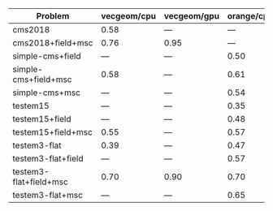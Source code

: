 | Problem                | vecgeom/cpu | vecgeom/gpu | orange/cpu | orange/gpu |
| ---------------------- | ----------- | ----------- | ---------- | ---------- |
| cms2018                |        0.58 |           — |          — |          — |
| cms2018+field+msc      |        0.76 |        0.95 |          — |          — |
| simple-cms+field       |           — |           — |       0.50 |          — |
| simple-cms+field+msc   |        0.58 |           — |       0.61 |          — |
| simple-cms+msc         |           — |           — |       0.54 |          — |
| testem15               |           — |           — |       0.35 |          — |
| testem15+field         |           — |           — |       0.48 |       0.55 |
| testem15+field+msc     |        0.55 |           — |       0.57 |          — |
| testem3-flat           |        0.39 |           — |       0.47 |          — |
| testem3-flat+field     |           — |           — |       0.57 |          — |
| testem3-flat+field+msc |        0.70 |        0.90 |       0.70 |       0.80 |
| testem3-flat+msc       |           — |           — |       0.65 |          — |
